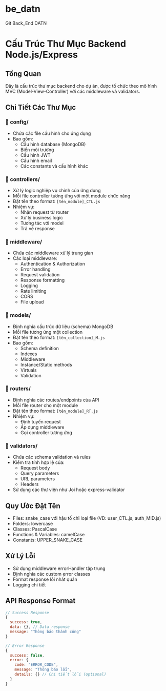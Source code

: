 # be_datn
Git Back_End DATN
# Cấu Trúc Thư Mục Backend Node.js/Express

## Tổng Quan
Đây là cấu trúc thư mục backend cho dự án, được tổ chức theo mô hình MVC (Model-View-Controller) với các middleware và validators.

## Chi Tiết Các Thư Mục

### 📁 config/
- Chứa các file cấu hình cho ứng dụng
- Bao gồm:
  - Cấu hình database (MongoDB)
  - Biến môi trường
  - Cấu hình JWT
  - Cấu hình email
  - Các constants và cấu hình khác

### 📁 controllers/
- Xử lý logic nghiệp vụ chính của ứng dụng
- Mỗi file controller tương ứng với một module chức năng
- Đặt tên theo format: `[tên_module]_CTL.js`
- Nhiệm vụ:
  - Nhận request từ router
  - Xử lý business logic
  - Tương tác với model
  - Trả về response

### 📁 middleware/
- Chứa các middleware xử lý trung gian
- Các loại middleware:
  - Authentication & Authorization
  - Error handling
  - Request validation
  - Response formatting
  - Logging
  - Rate limiting
  - CORS
  - File upload

### 📁 models/
- Định nghĩa cấu trúc dữ liệu (schema) MongoDB
- Mỗi file tương ứng một collection
- Đặt tên theo format: `[tên_collection]_M.js`
- Bao gồm:
  - Schema definition
  - Indexes
  - Middleware
  - Instance/Static methods
  - Virtuals
  - Validation

### 📁 routers/
- Định nghĩa các routes/endpoints của API
- Mỗi file router cho một module
- Đặt tên theo format: `[tên_module]_RT.js`
- Nhiệm vụ:
  - Định tuyến request
  - Áp dụng middleware
  - Gọi controller tương ứng

### 📁 validators/
- Chứa các schema validation và rules
- Kiểm tra tính hợp lệ của:
  - Request body
  - Query parameters
  - URL parameters
  - Headers
- Sử dụng các thư viện như Joi hoặc express-validator

## Quy Ước Đặt Tên
- Files: snake_case với hậu tố chỉ loại file (VD: user_CTL.js, auth_MID.js)
- Folders: lowercase
- Classes: PascalCase
- Functions & Variables: camelCase
- Constants: UPPER_SNAKE_CASE

## Xử Lý Lỗi
- Sử dụng middleware errorHandler tập trung
- Định nghĩa các custom error classes
- Format response lỗi nhất quán
- Logging chi tiết

## API Response Format
```javascript
// Success Response
{
  success: true,
  data: {}, // Data response
  message: "Thông báo thành công"
}

// Error Response
{
  success: false,
  error: {
    code: "ERROR_CODE",
    message: "Thông báo lỗi",
    details: {} // Chi tiết lỗi (optional)
  }
}
``` 